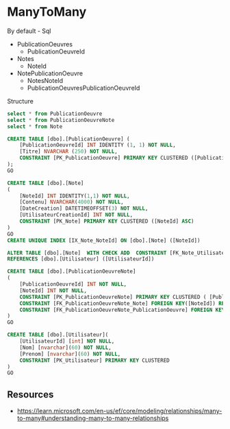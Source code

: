 # ManyToMany


By default - Sql
- PublicationOeuvres
  - PublicationOeuvreId
- Notes
  - NoteId
- NotePublicationOeuvre
  - NotesNoteId
  - PublicationOeuvresPublicationOeuvreId


Structure
``` sql
select * from PublicationOeuvre
select * from PublicationOeuvreNote
select * from Note

CREATE TABLE [dbo].[PublicationOeuvre] (
    [PublicationOeuvreId] INT IDENTITY (1, 1) NOT NULL,
    [Titre] NVARCHAR (250) NOT NULL,
    CONSTRAINT [PK_PublicationOeuvre] PRIMARY KEY CLUSTERED ([PublicationOeuvreId] ASC),
);
GO

CREATE TABLE [dbo].[Note]
(
    [NoteId] INT IDENTITY(1,1) NOT NULL,
    [Contenu] NVARCHAR(4000) NOT NULL,
    [DateCreation] DATETIMEOFFSET(3) NOT NULL,
    [UtilisateurCreationId] INT NOT NULL,
    CONSTRAINT [PK_Note] PRIMARY KEY CLUSTERED ([NoteId] ASC)
)
GO
CREATE UNIQUE INDEX [IX_Note_NoteId] ON [dbo].[Note] ([NoteId])

ALTER TABLE [dbo].[Note]  WITH CHECK ADD  CONSTRAINT [FK_Note_UtilisateurCreation] FOREIGN KEY([UtilisateurCreationId])
REFERENCES [dbo].[Utilisateur] ([UtilisateurId])

CREATE TABLE [dbo].[PublicationOeuvreNote]
(
    [PublicationOeuvreId] INT NOT NULL,
    [NoteId] INT NOT NULL,
    CONSTRAINT [PK_PublicationOeuvreNote] PRIMARY KEY CLUSTERED ( [PublicationOeuvreId] ASC, [NoteId] ASC ),
    CONSTRAINT [FK_PublicationOeuvreNote_Note] FOREIGN KEY([NoteId]) REFERENCES [dbo].[Note] ([NoteId]),
    CONSTRAINT [FK_PublicationOeuvreNote_PublicationOeuvre] FOREIGN KEY([PublicationOeuvreId]) REFERENCES [dbo].[PublicationOeuvre] ([PublicationOeuvreId])
)
GO

CREATE TABLE [dbo].[Utilisateur](
    [UtilisateurId] [int] NOT NULL,
    [Nom] [nvarchar](60) NOT NULL,
    [Prenom] [nvarchar](60) NOT NULL,
    CONSTRAINT [PK_Utilisateur] PRIMARY KEY CLUSTERED
)
GO
```



## Resources

- https://learn.microsoft.com/en-us/ef/core/modeling/relationships/many-to-many#understanding-many-to-many-relationships
